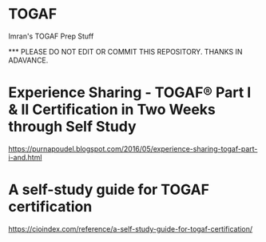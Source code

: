 # TOGAF
Imran's TOGAF Prep Stuff

*** PLEASE DO NOT EDIT OR COMMIT THIS REPOSITORY. THANKS IN ADAVANCE.

# Experience Sharing - TOGAF® Part I & II Certification in Two Weeks through Self Study
https://purnapoudel.blogspot.com/2016/05/experience-sharing-togaf-part-i-and.html

# A self-study guide for TOGAF certification
https://cioindex.com/reference/a-self-study-guide-for-togaf-certification/
